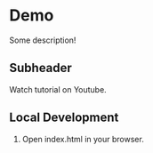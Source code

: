 # Demo 

Some description!

## Subheader 

Watch tutorial on Youtube.

## Local Development 

1. Open index.html in your browser.